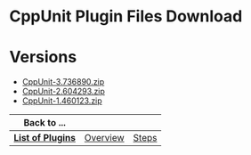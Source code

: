 
CppUnit Plugin Files Download
=============================

# Versions

- [CppUnit-3.736890.zip](https://raw.githubusercontent.com/UrbanCode/IBM-UCB-PLUGINS/main/files/CppUnit/CppUnit-3.736890.zip)
- [CppUnit-2.604293.zip](https://raw.githubusercontent.com/UrbanCode/IBM-UCB-PLUGINS/main/files/CppUnit/CppUnit-2.604293.zip)
- [CppUnit-1.460123.zip](https://raw.githubusercontent.com/UrbanCode/IBM-UCB-PLUGINS/main/files/CppUnit/CppUnit-1.460123.zip)

|Back to ...|||
| :---: | :---: | :---: |
|[**List of Plugins**](../../index.md)|[Overview](./overview.md)|[Steps](./steps.md)|
